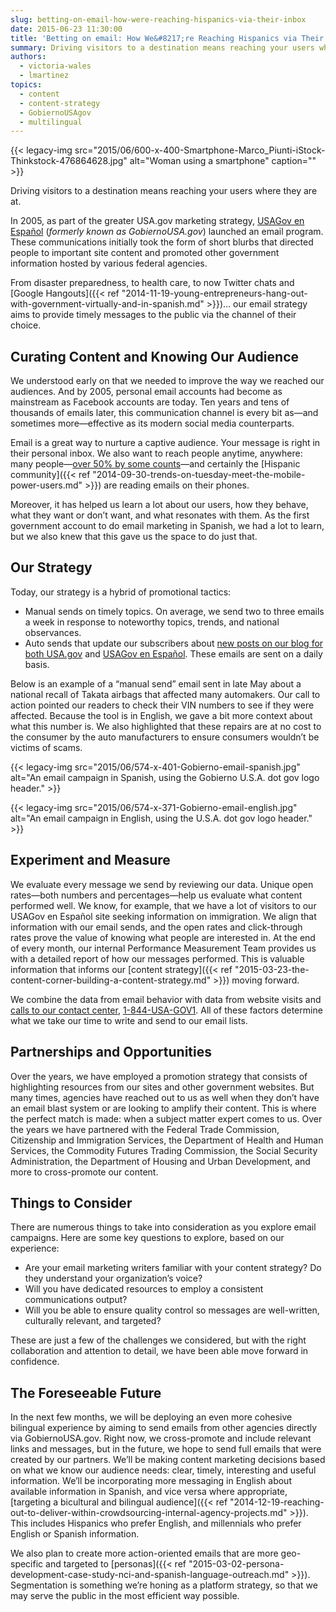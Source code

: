 ```yaml
---
slug: betting-on-email-how-were-reaching-hispanics-via-their-inbox
date: 2015-06-23 11:30:00
title: 'Betting on email: How We&#8217;re Reaching Hispanics via Their Inbox'
summary: Driving visitors to a destination means reaching your users where they are at. In 2005, as part of the greater USA.gov marketing strategy, GobiernoUSA.gov launched an email program. These communications initially took the form of short blurbs that directed people to important site content and promoted other government information hosted by various federal agencies. From
authors:
  - victoria-wales
  - lmartinez
topics:
  - content
  - content-strategy
  - GobiernoUSAgov
  - multilingual
---
```


{{< legacy-img src="2015/06/600-x-400-Smartphone-Marco_Piunti-iStock-Thinkstock-476864628.jpg" alt="Woman using a smartphone" caption="" >}}

Driving visitors to a destination means reaching your users where they are at.

In 2005, as part of the greater USA.gov marketing strategy, [USAGov en Espa&#241;ol](https://www.usa.gov/espanol/) (_formerly known as GobiernoUSA.gov_) launched an email program. These communications initially took the form of short blurbs that directed people to important site content and promoted other government information hosted by various federal agencies.

From disaster preparedness, to health care, to now Twitter chats and [Google Hangouts]({{< ref "2014-11-19-young-entrepreneurs-hang-out-with-government-virtually-and-in-spanish.md" >}})… our email strategy aims to provide timely messages to the public via the channel of their choice.

## Curating Content and Knowing Our Audience

We understood early on that we needed to improve the way we reached our audiences. And by 2005, personal email accounts had become as mainstream as Facebook accounts are today. Ten years and tens of thousands of emails later, this communication channel is every bit as—and sometimes more—effective as its modern social media counterparts.

Email is a great way to nurture a captive audience. Your message is right in their personal inbox. We also want to reach people anytime, anywhere: many people—[over 50% by some counts](https://litmus.com/blog/53-of-emails-opened-on-mobile-outlook-opens-decrease-33)—and certainly the [Hispanic community]({{< ref "2014-09-30-trends-on-tuesday-meet-the-mobile-power-users.md" >}}) are reading emails on their phones.

Moreover, it has helped us learn a lot about our users, how they behave, what they want or don’t want, and what resonates with them. As the first government account to do email marketing in Spanish, we had a lot to learn, but we also knew that this gave us the space to do just that.

## Our Strategy

Today, our strategy is a hybrid of promotional tactics:

  * Manual sends on timely topics. On average, we send two to three emails a week in response to noteworthy topics, trends, and national observances.
  * Auto sends that update our subscribers about [new posts on our blog for both USA.gov](http://blog.usa.gov/) and [USAGov en Espa&#241;ol](http://blog.gobiernousa.gov/). These emails are sent on a daily basis.

Below is an example of a “manual send” email sent in late May about a national recall of Takata airbags that affected many automakers. Our call to action pointed our readers to check their VIN numbers to see if they were affected. Because the tool is in English, we gave a bit more context about what this number is. We also highlighted that these repairs are at no cost to the consumer by the auto manufacturers to ensure consumers wouldn’t be victims of scams.

{{< legacy-img src="2015/06/574-x-401-Gobierno-email-spanish.jpg" alt="An email campaign in Spanish, using the Gobierno U.S.A. dot gov logo header." >}} 

{{< legacy-img src="2015/06/574-x-371-Gobierno-email-english.jpg" alt="An email campaign in English, using the U.S.A. dot gov logo header." >}} 

## Experiment and Measure

We evaluate every message we send by reviewing our data. Unique open rates—both numbers and percentages—help us evaluate what content performed well. We know, for example, that we have a lot of visitors to our USAGov en Espa&#241;ol site seeking information on immigration. We align that information with our email sends, and the open rates and click-through rates prove the value of knowing what people are interested in. At the end of every month, our internal Performance Measurement Team provides us with a detailed report of how our messages performed. This is valuable information that informs our [content strategy]({{< ref "2015-03-23-the-content-corner-building-a-content-strategy.md" >}}) moving forward.

We combine the data from email behavior with data from website visits and [calls to our contact center](http://www.usa.gov/phone.shtml), [1-844-USA-GOV1](tel:1-844-872-4681). All of these factors determine what we take our time to write and send to our email lists.

## Partnerships and Opportunities

Over the years, we have employed a promotion strategy that consists of highlighting resources from our sites and other government websites. But many times, agencies have reached out to us as well when they don’t have an email blast system or are looking to amplify their content. This is where the perfect match is made: when a subject matter expert comes to us. Over the years we have partnered with the Federal Trade Commission, Citizenship and Immigration Services, the Department of Health and Human Services, the Commodity Futures Trading Commission, the Social Security Administration, the Department of Housing and Urban Development, and more to cross-promote our content.

## Things to Consider

There are numerous things to take into consideration as you explore email campaigns. Here are some key questions to explore, based on our experience:

  * Are your email marketing writers familiar with your content strategy? Do they understand your organization’s voice?
  * Will you have dedicated resources to employ a consistent communications output?
  * Will you be able to ensure quality control so messages are well-written, culturally relevant, and targeted?

These are just a few of the challenges we considered, but with the right collaboration and attention to detail, we have been able move forward in confidence.

## The Foreseeable Future

In the next few months, we will be deploying an even more cohesive bilingual experience by aiming to send emails from other agencies directly via GobiernoUSA.gov. Right now, we cross-promote and include relevant links and messages, but in the future, we hope to send full emails that were created by our partners. We’ll be making content marketing decisions based on what we know our audience needs: clear, timely, interesting and useful information. We’ll be incorporating more messaging in English about available information in Spanish, and vice versa where appropriate, [targeting a bicultural and bilingual audience]({{< ref "2014-12-19-reaching-out-to-deliver-within-crowdsourcing-internal-agency-projects.md" >}}). This includes Hispanics who prefer English, and millennials who prefer English or Spanish information.

We also plan to create more action-oriented emails that are more geo-specific and targeted to [personas]({{< ref "2015-03-02-persona-development-case-study-nci-and-spanish-language-outreach.md" >}}). Segmentation is something we’re honing as a platform strategy, so that we may serve the public in the most efficient way possible. 
